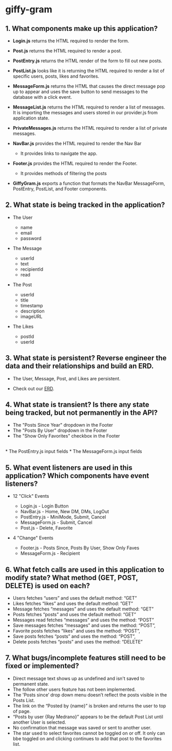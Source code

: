 # giffy-gram

## 1. What components make up this application?

* **Login.js** returns the HTML required to render the form.

* **Post.js** returns the HTML required to render a post. 

* **PostEntry.js**  returns the HTML render of the form to fill out new posts.

* **PostList.js** looks like it is returning the HTML required to render a list of specific users, posts, likes and favorites.

* **MessageForm.js** returns the HTML that causes the direct message pop up to appear and uses the save button to send messages to the database with a click event.

* **MessageList.js** returns the HTML required to render a list of messages. It is importing the messages and users stored in our provider.js from application state.

* **PrivateMessages.js** returns the HTML required to render a list of private messages.

* **NavBar.js** provides the HTML required to render the Nav Bar
  * It provides links to navigate the app.

* **Footer.js** provides the HTML required to render the Footer.
  * It provides methods of filtering the posts

* **GiffyGram.js** exports a function that formats the NavBar MessageForm, PostEntry, PostList, and Footer components.

## 2. What state is being tracked in the application?

* The User
  - name
  - email
  - password

* The Message
  - userId
  - text
  - recipientId
  - read

* The Post
  - userId
  - title
  - timestamp
  - description
  - imageURL

* The Likes
  - postId
  - userId


## 3. What state is persistent? Reverse engineer the data and their relationships and build an ERD.

* The User, Message, Post, and Likes are persistent.

* Check out our [ERD](https://dbdiagram.io/d/60a2bc2ab29a09603d154226).

## 4. What state is transient? Is there any state being tracked, but not permanently in the API?

* The "Posts Since Year" dropdown in the Footer
* The "Posts By User" dropdown in the Footer
* The "Show Only Favorites" checkbox in the Footer
</br>
* The PostEntry.js input fields
* The MessageForm.js input fields

## 5. What event listeners are used in this application? Which components have event listeners?

* 12 "Click" Events
  - Login.js - Login Button
  - NavBar.js - Home, New DM, DMs, LogOut
  - PostEntry.js - MiniMode, Submit, Cancel
  - MessageForm.js - Submit, Cancel
  - Post.js - Delete, Favorite

* 4 "Change" Events
  - Footer.js - Posts Since, Posts By User, Show Only Faves
  - MessageForm.js - Recipient

## 6. What fetch calls are used in this application to modify state? What method (GET, POST, DELETE) is used on each?

* Users fetches “users”  and uses the default method: “GET”
* Likes fetches “likes” and uses the default method: ”GET”
* Message fetches “messages” and uses the default method: “GET”
* Posts fetches “posts” and uses the default method: “GET”
* Messages read fetches “messages” and uses the method: “POST”
* Save messages fetches “messages” and uses the method: “POST”,
* Favorite posts fetches “likes” and uses the method: “POST”,
* Save posts fetches “posts” and uses the method: “POST”,
* Delete posts fetches “posts” and uses the method: “DELETE”

## 7. What bugs/incomplete features still need to be fixed or implemented?

- Direct message text shows up as undefined and isn't saved to permanent state.
- The follow other users feature has not been implemented.
- The 'Posts since’ drop down menu doesn’t reflect the posts visible in the Posts List.
- The link on the “Posted by {name}” is broken and returns the user to top of page.
- “Posts by user {Ray Medrano}” appears to be the default Post List until another User is selected.
- No confirmation that message was saved or sent to another user.
- The star used to select favorites cannot be toggled on or off. It only can bbe toggled on and clicking continues to add that post to the favorites list.

